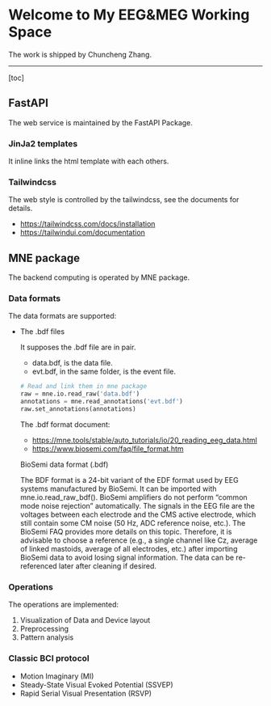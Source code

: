 # Welcome to My EEG&MEG Working Space

The work is shipped by Chuncheng Zhang.

---

[toc]

## FastAPI

The web service is maintained by the FastAPI Package.

### JinJa2 templates

It inline links the html template with each others.

### Tailwindcss

The web style is controlled by the tailwindcss, see the documents for details.

- <https://tailwindcss.com/docs/installation>
- <https://tailwindui.com/documentation>

## MNE package

The backend computing is operated by MNE package.

### Data formats

The data formats are supported:
  
- The .bdf files

  It supposes the .bdf file are in pair.

  - data.bdf, is the data file.
  - evt.bdf, in the same folder, is the event file.

  ```python
  # Read and link them in mne package
  raw = mne.io.read_raw('data.bdf')
  annotations = mne.read_annotations('evt.bdf')
  raw.set_annotations(annotations)
  ```

  The .bdf format document:

  - <https://mne.tools/stable/auto_tutorials/io/20_reading_eeg_data.html>
  - <https://www.biosemi.com/faq/file_format.htm>

  BioSemi data format (.bdf)

  The BDF format is a 24-bit variant of the EDF format used by EEG systems manufactured by BioSemi. It can be imported with mne.io.read_raw_bdf().
  BioSemi amplifiers do not perform “common mode noise rejection” automatically. The signals in the EEG file are the voltages between each electrode and the CMS active electrode, which still contain some CM noise (50 Hz, ADC reference noise, etc.). The BioSemi FAQ provides more details on this topic. Therefore, it is advisable to choose a reference (e.g., a single channel like Cz, average of linked mastoids, average of all electrodes, etc.) after importing BioSemi data to avoid losing signal information. The data can be re-referenced later after cleaning if desired.

### Operations

The operations are implemented:

1. Visualization of Data and Device layout
2. Preprocessing
3. Pattern analysis

### Classic BCI protocol

- Motion Imaginary (MI)
- Steady-State Visual Evoked Potential (SSVEP)
- Rapid Serial Visual Presentation (RSVP)
